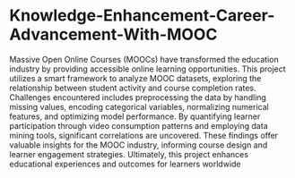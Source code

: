 # Knowledge-Enhancement-Career-Advancement-With-MOOC

Massive Open Online Courses (MOOCs) have transformed the education industry by providing accessible 
online learning opportunities. This project utilizes a smart framework to analyze MOOC datasets, 
exploring the relationship between student activity and course completion rates. Challenges 
encountered includes preprocessing the data by handling missing values, encoding categorical variables, 
normalizing numerical features, and optimizing model performance. By quantifying learner participation 
through video consumption patterns and employing data mining tools, significant correlations are 
uncovered. These findings offer valuable insights for the MOOC industry, informing course design and 
learner engagement strategies. Ultimately, this project enhances educational experiences and outcomes 
for learners worldwide
